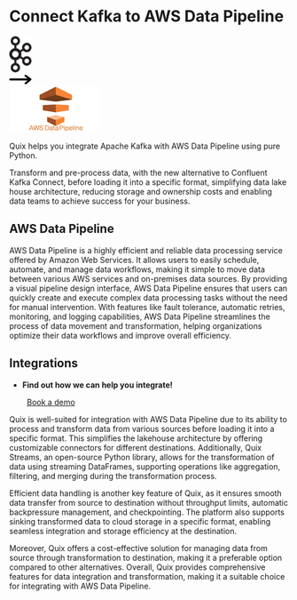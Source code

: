 # Connect Kafka to AWS Data Pipeline

<div class="connect-images cards blog-grid-card" markdown>
<div>
<img src="../images/kafka_logo.png" width="40px" />
</div>
<div>
<img src="../images/arrow.svg" width="40px" />
</div>
<div>
<img src="./images/aws-data-pipeline_1.jpg" />
</div>
</div>

Quix helps you integrate Apache Kafka with AWS Data Pipeline using pure Python.

Transform and pre-process data, with the new alternative to Confluent Kafka Connect, before loading it into a specific format, simplifying data lake house architecture, reducing storage and ownership costs and enabling data teams to achieve success for your business.

## AWS Data Pipeline

AWS Data Pipeline is a highly efficient and reliable data processing service offered by Amazon Web Services. It allows users to easily schedule, automate, and manage data workflows, making it simple to move data between various AWS services and on-premises data sources. By providing a visual pipeline design interface, AWS Data Pipeline ensures that users can quickly create and execute complex data processing tasks without the need for manual intervention. With features like fault tolerance, automatic retries, monitoring, and logging capabilities, AWS Data Pipeline streamlines the process of data movement and transformation, helping organizations optimize their data workflows and improve overall efficiency.

## Integrations

<div class="grid cards" markdown>

- __Find out how we can help you integrate!__

    <a class="md-button md-button--primary" href="https://quix.io/book-a-demo" target="_blank" style="margin:.5rem;">Book a demo</a>

</div>


Quix is well-suited for integration with AWS Data Pipeline due to its ability to process and transform data from various sources before loading it into a specific format. This simplifies the lakehouse architecture by offering customizable connectors for different destinations. Additionally, Quix Streams, an open-source Python library, allows for the transformation of data using streaming DataFrames, supporting operations like aggregation, filtering, and merging during the transformation process. 

Efficient data handling is another key feature of Quix, as it ensures smooth data transfer from source to destination without throughput limits, automatic backpressure management, and checkpointing. The platform also supports sinking transformed data to cloud storage in a specific format, enabling seamless integration and storage efficiency at the destination. 

Moreover, Quix offers a cost-effective solution for managing data from source through transformation to destination, making it a preferable option compared to other alternatives. Overall, Quix provides comprehensive features for data integration and transformation, making it a suitable choice for integrating with AWS Data Pipeline.

